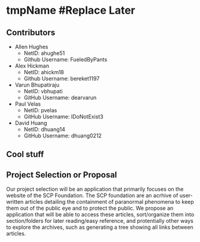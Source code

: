 # tmpName #Replace Later

## Contributors 
* Allen Hughes
    * NetID: ahughe51
    * Github Username: FueledByPants
* Alex Hickman 
    * NetID: ahickm18
    * Github Username: bereket1197
* Varun Bhupatiraju
    * NetID: vbhupati
    * GitHub Username: dearvarun
* Paul Velas
    * NetID: pvelas
    * GitHub Username: IDoNotExist3
* David Huang
    * NetID: dhuang14
    * GitHub Username: dhuang0212

## Cool stuff

## Project Selection or Proposal
Our project selection will be an application that primarily focuses on the website of the SCP Foundation. The SCP foundation are an acrhive of user-written articles detailing the containment of paranormal phenomena to keep them out of the public eye and to protect the public. We propose an application that will be able to access these articles, sort/organize them into section/folders for later reading/easy reference, and protentially other ways to explore the archives, such as generating a tree showing all links between articles.

